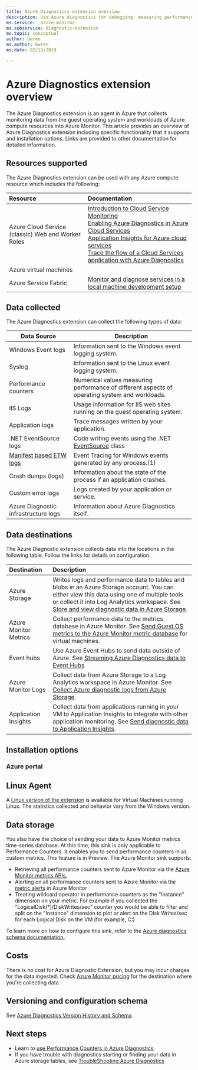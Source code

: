 ```yaml
---
title: Azure Diagnostics extension overview
description: Use Azure diagnostics for debugging, measuring performance, monitoring, traffic analysis in cloud services, virtual machines and service fabric
ms.service:  azure-monitor
ms.subservice: diagnostic-extension
ms.topic: conceptual
author: bwren
ms.author: bwren
ms.date: 02/13/2019

---
```


# Azure Diagnostics extension overview
The Azure Diagnostics extension is an agent in Azure that collects monitoring data from the guest operating system and workloads of Azure compute resources into Azure Monitor. This article provides an overview of Azure Diagnostics extension including specific functionality that it supports and installation options. Links are provided to other documentation for detailed information.


## Resources supported
The Azure Diagnostics extension can be used with any Azure compute resource which includes the following:

| Resource | Documentation |
|:---|:---|
| Azure Cloud Service (classic) Web and Worker Roles | [Introduction to Cloud Service Monitoring](../../cloud-services/cloud-services-how-to-monitor.md)<br>[Enabling Azure Diagnostics in Azure Cloud Services](../../cloud-services/cloud-services-dotnet-diagnostics.md)<br>[Application Insights for Azure cloud services](../app/cloudservices.md)<br>[Trace the flow of a Cloud Services application with Azure Diagnostics](../../cloud-services/cloud-services-dotnet-diagnostics-trace-flow.md)<br> |
| Azure virtual machines | 
| Azure Service Fabric | [Monitor and diagnose services in a local machine development setup](../../service-fabric/service-fabric-diagnostics-how-to-monitor-and-diagnose-services-locally.md)
  

## Data collected
The Azure Diagnostics extension can collect the following types of data:

| Data Source | Description |
| --- | --- |
| Windows Event logs   | Information sent to the Windows event logging system. |
| Syslog               | Information sent to the Linux event logging system.   |
| Performance counters | Numerical values measuring performance of different aspects of operating system and workloads. |
| IIS Logs             | Usage information for IIS web sites running on the guest operating system. |
| Application logs     | Trace messages written by your application. |
| .NET EventSource logs |Code writing events using the .NET [EventSource](https://msdn.microsoft.com/library/system.diagnostics.tracing.eventsource.aspx) class |
| [Manifest based ETW logs](https://docs.microsoft.com/windows/desktop/etw/about-event-tracing) |Event Tracing for Windows events generated by any process.(1) |
| Crash dumps (logs)   | Information about the state of the process if an application crashes. |
| Custom error logs    | Logs created by your application or service. |
| Azure Diagnostic infrastructure logs | Information about Azure Diagnostics itself. |


## Data destinations
The Azure Diagnostic extension collects data into the locations in the following table. Follow the links for details on configuration.

| Destination | Description |
|:---|:---|
| Azure Storage | Writes logs and performance data to tables and blobs in an Azure Storage account. You can either view this data using one of multiple tools or collect it into Log Analytics workspace. See [Store and view diagnostic data in Azure Storage](diagnostics-extension-to-storage.md). |
| Azure Monitor Metrics | Collect performance data to the metrics database in Azure Monitor. See [Send Guest OS metrics to the Azure Monitor metric database](collect-custom-metrics-guestos-resource-manager-vm.md) for virtual machines.  |
| Event hubs | Use Azure Event Hubs to send data outside of Azure. See [Streaming Azure Diagnostics data to Event Hubs](diagnostics-extension-stream-event-hubs.md) |
| Azure Monitor Logs | Collect data from Azure Storage to a Log Analytics workspace in Azure Monitor. See [Collect Azure diagnostic logs from Azure Storage](azure-storage-iis-table). |
| Application Insights | Collect data from applications running in your VM to Application Insights to integrate with other application monitoring. See [Send diagnostic data to Application Insights](diagnostics-extension-to-application-insights.md). |


## Installation options

### Azure portal


## Linux Agent
A [Linux version of the extension](../../virtual-machines/extensions/diagnostics-linux.md) is available for Virtual Machines running Linux. The statistics collected and behavior vary from the Windows version.


## Data storage





You also have the choice of sending your data to Azure Monitor metrics time-series database. At this time, this sink is only applicable to Performance Counters. It enables you to send performance counters in as custom metrics. This feature is in Preview. The Azure Monitor sink supports:
* Retrieving all performance counters sent to Azure Monitor via the [Azure Monitor metrics APIs.](https://docs.microsoft.com/rest/api/monitor/)
* Alerting on all performance counters sent to Azure Monitor via the [metric alerts](../../azure-monitor/platform/alerts-overview.md) in Azure Monitor
* Treating wildcard operator in performance counters as the "Instance" dimension on your metric.  For example if you collected the "LogicalDisk(\*)/DiskWrites/sec" counter you would be able to filter and split on the "Instance" dimension to plot or alert on the Disk Writes/sec for each Logical Disk on the VM (for example, C:)

To learn more on how to configure this sink, refer to the [Azure diagnostics schema documentation.](diagnostics-extension-schema-1dot3.md)

## Costs
There is no cost for Azure Diagnostic Extension, but you may incur charges for the data ingested. Check [Azure Monitor pricing](https://azure.microsoft.com/pricing/details/monitor/) for the destination where you're collecting data.

## Versioning and configuration schema
See [Azure Diagnostics Version History and Schema](diagnostics-extension-schema.md).


## Next steps


* Learn to [use Performance Counters in Azure Diagnostics](../../cloud-services/diagnostics-performance-counters.md).
* If you have trouble with diagnostics starting or finding your data in Azure storage tables, see [TroubleShooting Azure Diagnostics](diagnostics-extension-troubleshooting.md)


